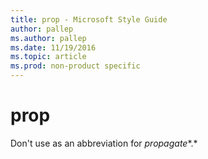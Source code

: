 ```yaml
---
title: prop - Microsoft Style Guide
author: pallep
ms.author: pallep
ms.date: 11/19/2016
ms.topic: article
ms.prod: non-product specific
---
```


# prop

Don't use as an abbreviation for *propagate**.*
